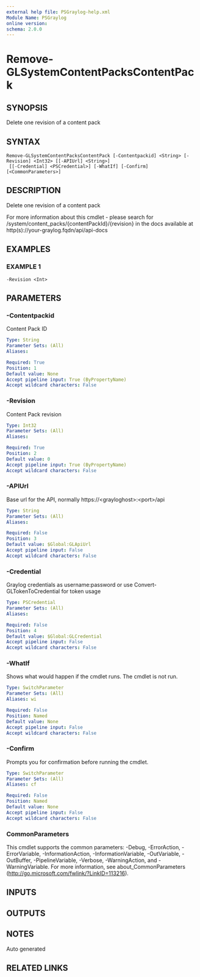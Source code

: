 ```yaml
---
external help file: PSGraylog-help.xml
Module Name: PSGraylog
online version:
schema: 2.0.0
---
```


# Remove-GLSystemContentPacksContentPack

## SYNOPSIS
Delete one revision of a content pack

## SYNTAX

```
Remove-GLSystemContentPacksContentPack [-Contentpackid] <String> [-Revision] <Int32> [[-APIUrl] <String>]
 [[-Credential] <PSCredential>] [-WhatIf] [-Confirm] [<CommonParameters>]
```

## DESCRIPTION
Delete one revision of a content pack


For more information about this cmdlet - please search for /system/content_packs/{contentPackId}/{revision} in the docs available at http(s)://your-graylog.fqdn/api/api-docs

## EXAMPLES

### EXAMPLE 1
```
-Revision <Int>
```

## PARAMETERS

### -Contentpackid
Content Pack ID

```yaml
Type: String
Parameter Sets: (All)
Aliases:

Required: True
Position: 1
Default value: None
Accept pipeline input: True (ByPropertyName)
Accept wildcard characters: False
```

### -Revision
Content Pack revision

```yaml
Type: Int32
Parameter Sets: (All)
Aliases:

Required: True
Position: 2
Default value: 0
Accept pipeline input: True (ByPropertyName)
Accept wildcard characters: False
```

### -APIUrl
Base url for the API, normally https://\<grayloghost\>:\<port\>/api

```yaml
Type: String
Parameter Sets: (All)
Aliases:

Required: False
Position: 3
Default value: $Global:GLApiUrl
Accept pipeline input: False
Accept wildcard characters: False
```

### -Credential
Graylog credentials as username:password or use Convert-GLTokenToCredential for token usage

```yaml
Type: PSCredential
Parameter Sets: (All)
Aliases:

Required: False
Position: 4
Default value: $Global:GLCredential
Accept pipeline input: False
Accept wildcard characters: False
```

### -WhatIf
Shows what would happen if the cmdlet runs.
The cmdlet is not run.

```yaml
Type: SwitchParameter
Parameter Sets: (All)
Aliases: wi

Required: False
Position: Named
Default value: None
Accept pipeline input: False
Accept wildcard characters: False
```

### -Confirm
Prompts you for confirmation before running the cmdlet.

```yaml
Type: SwitchParameter
Parameter Sets: (All)
Aliases: cf

Required: False
Position: Named
Default value: None
Accept pipeline input: False
Accept wildcard characters: False
```

### CommonParameters
This cmdlet supports the common parameters: -Debug, -ErrorAction, -ErrorVariable, -InformationAction, -InformationVariable, -OutVariable, -OutBuffer, -PipelineVariable, -Verbose, -WarningAction, and -WarningVariable. For more information, see about_CommonParameters (http://go.microsoft.com/fwlink/?LinkID=113216).

## INPUTS

## OUTPUTS

## NOTES
Auto generated

## RELATED LINKS
